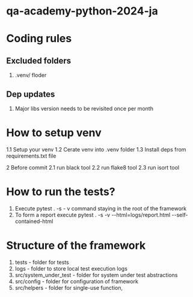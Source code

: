 # qa-academy-python-2024-ja


# Coding rules

## Excluded  folders
1. .venv/ floder

## Dep updates
1. Major libs version needs to be revisited once per month



# How to setup venv
1.1 Setup your venv
1.2 Cerate venv into .venv folder 
1.3 Install deps from requirements.txt file

2 Before commit
2.1 run black tool
2.2 run flake8 tool
2.3 run isort tool


# How to run the tests?
1. Execute pytest . -s - v command staying in the root of the framework
2. To form a report execute pytest . -s -v --html=logs/report.html --self-contained-html




# Structure of the framework
1. tests - folder for tests
2. logs - folder to store local test execution logs 
3. src/system_under_test - folder for system under test abstractions
4. src/config - folder for configuration of framework
5. src/helpers - folder for single-use function, 



